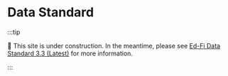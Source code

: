 # Data Standard

:::tip

🚧 This site is under construction. In the meantime, please see
[Ed-Fi Data Standard 3.3 (Latest)](https://edfi.atlassian.net/wiki/spaces/ODSAPIS3V72/overview)
for more information.

:::
